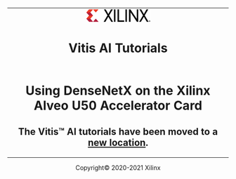 <table>
 <tr>
   <td align="center"><img src="https://github.com/Xilinx/Image-Collateral/blob/main/xilinx-logo.png?raw=true" width="30%"/><h1>Vitis AI Tutorials</h1>
   </td>
 </tr>
 <tr>
 <td align="center"><h1>Using DenseNetX on the Xilinx Alveo U50 Accelerator Card</h1>
<h2>The Vitis&trade; AI tutorials have been moved to a <a href="https://github.com/Xilinx/Vitis-Tutorials/tree/master/Machine_Learning">new location</a>.</h2>
 </td>
 </tr>
</table>

<p align="center">Copyright© 2020-2021 Xilinx</p>
